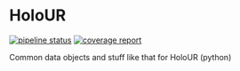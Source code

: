 # HoloUR
[![pipeline status](https://gitlab.au.dk/hrc/common/holour/badges/master/pipeline.svg)](https://gitlab.au.dk/hrc/common/holour/-/commits/master)
[![coverage report](https://gitlab.au.dk/hrc/common/holour/badges/master/coverage.svg)](https://gitlab.au.dk/hrc/common/holour/-/commits/master)

Common data objects and stuff like that for HoloUR (python)
